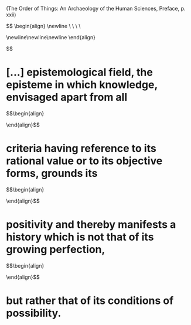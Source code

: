 (The Order of Things: An Archaeology of the Human Sciences, Preface, p. xxii)



$$
\begin{align}
\newline  \\
 \\
 \\
 \\

  
\newline\newline\newline
\end{align}

$$

# [...] epistemological field, the episteme in which knowledge, envisaged apart from all 

$$\begin{align}

\end{align}$$
# criteria having reference to its rational value or to its objective forms, grounds its 

$$\begin{align}

\end{align}$$
# positivity and thereby manifests a history which is not that of its growing perfection,

$$\begin{align}

\end{align}$$


# but rather that of its conditions of possibility.